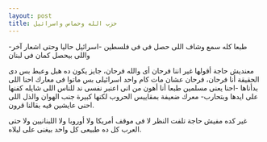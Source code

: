```yaml
---
layout: post
title: حزب الله وحماس واسرائيل
---
```

طبعا كله سمع وشاف اللى حصل فى فى فلسطين -اسرائيل حاليا وحتى اشعار آخر- واللى بيحصل كمان فى لبنان

معنديش حاجة أقولها غير اننا فرحان أى والله فرحان، جايز يكون ده هبل وعبط بس دى الحقيقة أنا فرحان، فرحان عشان مات كام واحد اسرائيلى بس  ماتوا فى معارك احنا اللى بدأناها -احنا يعنى مسلمين طبعا أنا أهون من انى اعنبر نفسى ند للناس اللى شايله كفنها على ايدها وبتحارب- معرك ضعيفة بمقاييس الحروب لكنها كبيرة جنب الهوان والذل اللى احنى عايشين فيه بقالنا قرون.

غير كده مفيش حاجة تلفت النظر لا فى موقف أمريكا ولا أوروبا ولا اللبنانيين ولا حتى العرب كل ده طبيعى كل واحد بيغنى على ليلاه.

